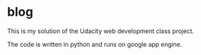 blog
====
This is my solution of the Udacity web development class project. 

The code is written in python and runs on google app engine.
